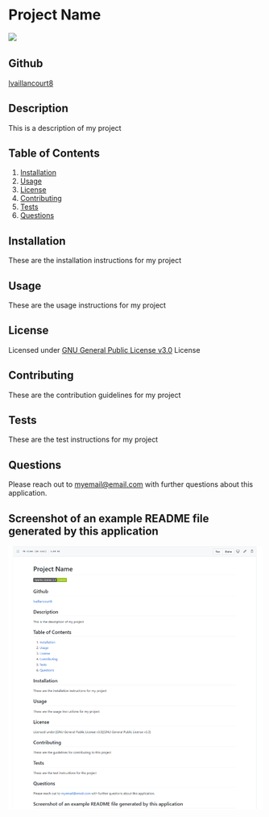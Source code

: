 # Project Name

<img src="https://img.shields.io/badge/GNU%20General%20Public%20License%20v3.0-License-green.svg"> 

## Github
[lvaillancourt8](https://github.com/lvaillancourt8/)

## Description
This is a description of my project

## Table of Contents

1. [Installation](#installation)
2. [Usage](#usage)
3. [License](#license)
4. [Contributing](#contributing)
5. [Tests](#tests)
6. [Questions](#tests)

## Installation <a name="installation"></a>
These are the installation instructions for my project


## Usage <a name="usage"></a>
These are the usage instructions for my project


## License <a name="license"></a>
Licensed under [GNU General Public License v3.0]('https://www.gnu.org/licenses/gpl-3.0.en.html') License

## Contributing <a name="contributing"></a>
These are the contribution guidelines for my project

## Tests <a name="tests"></a>
These are the test instructions for my project

## Questions <a name="questions"></a>
Please reach out to myemail@email.com with further questions about this application.

## Screenshot of an example README file generated by this application
![screenshot](screenshot.png)